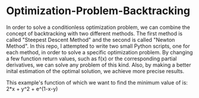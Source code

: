 # Optimization-Problem-Backtracking

In order to solve a conditionless optimization problem, we can combine the concept of backtracking with two different methods. The first method is called "Steepest Descent Method" and the second is called "Newton Method". In this repo, I attempted to write two small Python scripts, one for each method, in order to solve a specific optimization problem. By changing a few function return values, such as f(x) or the corresponding partial derivatives, we can solve any problem of this kind. Also, by making a better inital estimation of the optimal solution, we achieve more precise results.

This example's function of which we want to find the minimum value of is: 2*x + y^2 + e^(1-x-y)
